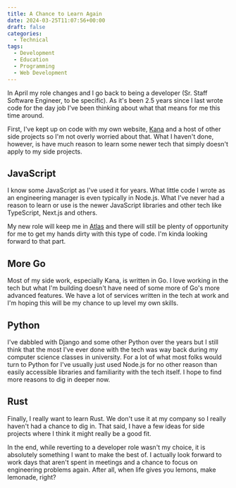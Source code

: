 ```yaml
---
title: A Chance to Learn Again
date: 2024-03-25T11:07:56+00:00
draft: false
categories:
  - Technical
tags:
  - Development
  - Education
  - Programming
  - Web Development
---
```


In April my role changes and I go back to being a developer (Sr. Staff Software Engineer, to be specific). As it's been 2.5 years since I last wrote code for the day job I've been thinking about what that means for me this time around.

First, I've kept up on code with my own website, [Kana][1] and a host of other side projects so I'm not overly worried about that. What I haven't done, however, is have much reason to learn some newer tech that simply doesn't apply to my side projects.

## JavaScript

I know some JavaScript as I've used it for years. What little code I wrote as an engineering manager is even typically in Node.js. What I've never had a reason to learn or use is the newer JavaScript libraries and other tech like TypeScript, Next.js and others.

My new role will keep me in [Atlas][2] and there will still be plenty of opportunity for me to get my hands dirty with this type of code. I'm kinda looking forward to that part.

## More Go

Most of my side work, especially Kana, is written in Go. I love working in the tech but what I'm building doesn't have need of some more of Go's more advanced features. We have a lot of services written in the tech at work and I'm hoping this will be my chance to up level my own skills.

## Python

I've dabbled with Django and some other Python over the years but I still think that the most I've ever done with the tech was way back during my computer science classes in university. For a lot of what most folks would turn to Python for I've usually just used Node.js for no other reason than easily accessible libraries and familiarity with the tech itself. I hope to find more reasons to dig in deeper now.

## Rust

Finally, I really want to learn Rust. We don't use it at my company so I really haven't had a chance to dig in. That said, I have a few ideas for side projects where I think it might really be a good fit.

In the end, while reverting to a developer role wasn't my choice, it is absolutely something I want to make the best of. I actually look forward to work days that aren't spent in meetings and a chance to focus on engineering problems again. After all, when life gives you lemons, make lemonade, right?

 [1]: https://github.com/ChrisWiegman/kana
 [2]: https://wpengine.com/headless-wordpress/